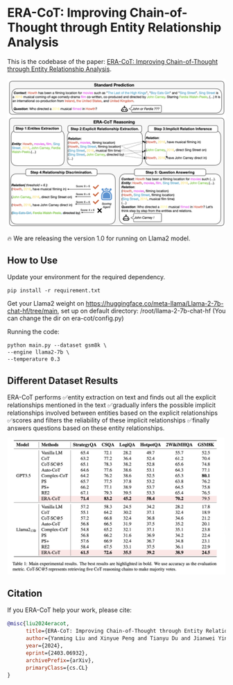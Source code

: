 # ERA-CoT: Improving Chain-of-Thought through Entity Relationship Analysis

This is the codebase of the paper: [ERA-CoT: Improving Chain-of-Thought through Entity Relationship Analysis](https://arxiv.org/abs/2403.06932).

![Framework of ERA-CoT](era-cot.png)


🔥 We are releasing the version 1.0 for running on Llama2 model.

## How to Use

Update your environment for the required dependency. 

```shell
pip install -r requirement.txt
```

Get your Llama2 weight on https://huggingface.co/meta-llama/Llama-2-7b-chat-hf/tree/main, set up on default directory: /root/llama-2-7b-chat-hf (You can change the dir on era-cot/config.py)

Running the code:

```shell
python main.py --dataset gsm8k \
--engine llama2-7b \
--temperature 0.3
```

## Different Dataset Results

ERA-CoT performs 
✅entity extraction on text and finds out all the explicit relationships mentioned in the text
✅gradually infers the possible implicit relationships involved between entities based on the explicit relationships
✅scores and filters the reliability of these implicit relationships
✅finally answers questions based on these entity relationships. 

![Result](result.png)

## Citation

If you ERA-CoT help your work, please cite:

```bibtex 
@misc{liu2024eracot,
      title={ERA-CoT: Improving Chain-of-Thought through Entity Relationship Analysis}, 
      author={Yanming Liu and Xinyue Peng and Tianyu Du and Jianwei Yin and Weihao Liu and Xuhong Zhang},
      year={2024},
      eprint={2403.06932},
      archivePrefix={arXiv},
      primaryClass={cs.CL}
}